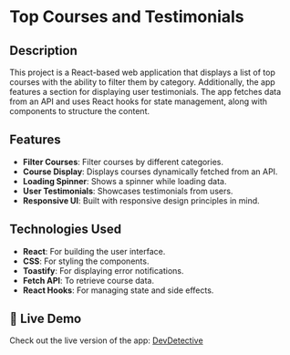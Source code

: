  # Top Courses and Testimonials

## Description
This project is a React-based web application that displays a list of top courses with the ability to filter them by category. Additionally, the app features a section for displaying user testimonials. The app fetches data from an API and uses React hooks for state management, along with components to structure the content.

## Features
- **Filter Courses**: Filter courses by different categories.
- **Course Display**: Displays courses dynamically fetched from an API.
- **Loading Spinner**: Shows a spinner while loading data.
- **User Testimonials**: Showcases testimonials from users.
- **Responsive UI**: Built with responsive design principles in mind.

## Technologies Used
- **React**: For building the user interface.
- **CSS**: For styling the components.
- **Toastify**: For displaying error notifications.
- **Fetch API**: To retrieve course data.
- **React Hooks**: For managing state and side effects.


## 🚀 Live Demo

Check out the live version of the app: [DevDetective](https://top-courses-testonomial.vercel.app/)


